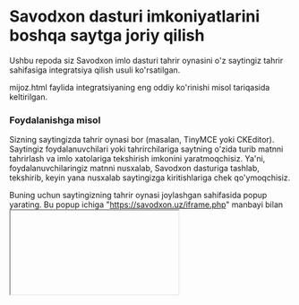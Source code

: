 # Savodxon dasturi imkoniyatlarini boshqa saytga joriy qilish
Ushbu repoda siz Savodxon imlo dasturi tahrir oynasini o'z saytingiz tahrir sahifasiga integratsiya qilish usuli ko'rsatilgan.

mijoz.html faylida integratsiyaning eng oddiy ko'rinishi misol tariqasida keltirilgan.

### Foydalanishga misol
Sizning saytingizda tahrir oynasi bor (masalan, TinyMCE yoki CKEditor). Saytingiz foydalanuvchilari yoki tahrirchilariga saytning o'zida turib matnni tahrirlash va imlo xatolariga tekshirish imkonini yaratmoqchisiz. Ya'ni, foydalanuvchilaringiz matnni nusxalab, Savodxon dasturiga tashlab, tekshirib, keyin yana nusxalab saytingizga kiritishlariga chek qo'ymoqchisiz.

Buning uchun saytingizning tahrir oynasi joylashgan sahifasida popup yarating. Bu popup ichiga "https://savodxon.uz/iframe.php" manbayi bilan <iframe> element joylang. E'tibor bering - iframe balandligi 372px dan kichik bo'lmasligi kerak.
  
Tahrir oynasining o'zingiz istagan joyiga maxsus tugma joylang. Foydalanuvchi bu tugmani bosganda, popup oyna ochilib, tahrir oynasining HTML kodi nusxalab olinib, iframe ichiga postMassege yordamida uzatiladigan funskiya yozing (shunday funksiya musoli mijoz.html faylida keltirilgan).
  
Etribor bering - ma'lumot quyidagi formatda yuborilishi kerak:
<pre>var data = {type: 'postText', value: "Tahrir oynasi HTML kodi", alphabet: "lat|cyr"};</pre>

https://savodxon.uz/iframe.php sahifasidagi script aynan shunday strukturadagi ma'lumotni qabul qiladi va  "postText" turdagi HTML kodni Savodxon tahrir oynasiga joylab beradi. Natijada, foydalanuvchi shu yerning o'zida matn ustida ishlashi mumkin.

Ishni yakunlagandan so'ng, foydalanuvchi tahrir oynasi ostida chap burchakda joylashgan "Tatbiq qilish" tugmasini bosadi. Bu tugma bosilganda, iframe ichidagi script ishlov berilgan matnni HTML kod sifatida nusxalab olib, yuqori (parent) sahifaga (ya'ni sizning saytingiz sahifasiga) uzatadi. Sizning sahifangizda mana shunday murojaatni qabul qilib olib, undan kelgan HTML kodni saytingizdagi tahrir oynasiga joylaydigan va popupni yopadigan funskiya bo'lishi kerak (shunday funksiyaga misol mijoz.html faylida keltirilgan).

E'tibor bering - ushbu funskiya ishlashi uchun, saytingiz foydalanuvchisining Savodxon saytida hisobi va faol obunasi bo'lishi kerak. Shuningdek, foydalanuvchi o'zi ishlayotgan brauzerda Savodxon saytiga kirgan (login qilgan) bo'lishi lozim.
